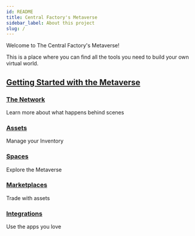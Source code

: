 ```yaml
---
id: README
title: Central Factory's Metaverse
sidebar_label: About this project
slug: /
---
```


Welcome to The Central Factory's Metaverse!

This is a place where you can find all the tools you need to build your own virtual world.

##  [Getting Started with the Metaverse](getting-started)

### [The Network](/the-network)

Learn more about what happens behind scenes

### [Assets](/assets)

Manage your Inventory

### [Spaces](/spaces)

Explore the Metaverse

### [Marketplaces](/marketplaces)

Trade with assets

### [Integrations](/integrations)

Use the apps you love
